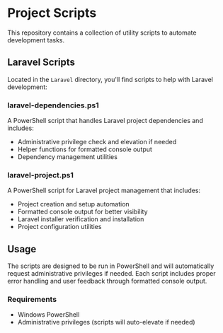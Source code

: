 # Project Scripts

This repository contains a collection of utility scripts to automate development tasks.

## Laravel Scripts

Located in the `Laravel` directory, you'll find scripts to help with Laravel development:

### laravel-dependencies.ps1
A PowerShell script that handles Laravel project dependencies and includes:
- Administrative privilege check and elevation if needed
- Helper functions for formatted console output
- Dependency management utilities

### laravel-project.ps1
A PowerShell script for Laravel project management that includes:
- Project creation and setup automation
- Formatted console output for better visibility
- Laravel installer verification and installation
- Project configuration utilities

## Usage

The scripts are designed to be run in PowerShell and will automatically request administrative privileges if needed. Each script includes proper error handling and user feedback through formatted console output.

### Requirements
- Windows PowerShell
- Administrative privileges (scripts will auto-elevate if needed)